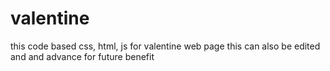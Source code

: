# valentine
this code based css, html, js for valentine web page
this can also be edited and and advance for future benefit
